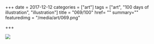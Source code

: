 +++
date = 2017-12-12
categories = ["art"]
tags = ["art", "100 days of illustration", "illustration"]
title = "069/100"
href= ""
summary=""
featuredimg = "/media/art/069.png"

+++

<img src="/media/art/069.png" />
